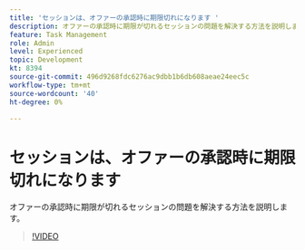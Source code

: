 ```yaml
---
title: 'セッションは、オファーの承認時に期限切れになります '
description: オファーの承認時に期限が切れるセッションの問題を解決する方法を説明します。
feature: Task Management
role: Admin
level: Experienced
topic: Development
kt: 8394
source-git-commit: 496d9268fdc6276ac9dbb1b6db608aeae24eec5c
workflow-type: tm+mt
source-wordcount: '40'
ht-degree: 0%

---
```



# セッションは、オファーの承認時に期限切れになります

オファーの承認時に期限が切れるセッションの問題を解決する方法を説明します。

>[!VIDEO](https://video.tv.adobe.com/v/335898?quality=12)

